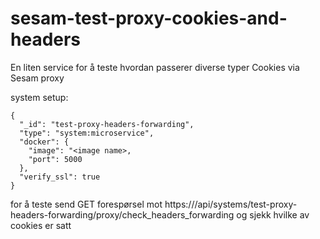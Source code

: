 # sesam-test-proxy-cookies-and-headers
En liten service for å teste hvordan passerer diverse typer Cookies via Sesam proxy

system setup:
```
{
  "_id": "test-proxy-headers-forwarding",
  "type": "system:microservice",
  "docker": {
    "image": "<image name>,
    "port": 5000
  },
  "verify_ssl": true
}
```
for å teste send GET  forespørsel mot https://<node>/api/systems/test-proxy-headers-forwarding/proxy/check_headers_forwarding
og sjekk hvilke av cookies er satt
